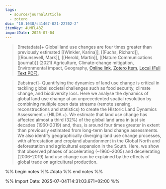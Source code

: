 ```yaml
---
tags:
  - source/journalArticle
  - zotero
doi: "10.1038/s41467-021-22702-2"
itemKey: 4UMFL43Z
importDate: 2025-07-04
---
```

>[!metadata]+
> Global land use changes are four times greater than previously estimated
> [[Winkler, Karina]], [[Fuchs, Richard]], [[Rounsevell, Mark]], [[Herold, Martin]], 
> [[Nature Communications (journal)]] (2021)
> Agriculture, Climate-change mitigation, Environmental impact, Geography, 
> [Online link](https://www.nature.com/articles/s41467-021-22702-2), [Zotero Item](zotero://select/library/items/4UMFL43Z), [Local (Full Text PDF)](file://C:/Users/aburg/Documents/references/zotero/storage/VDWIFU8G/Winkler2021_Globalland.pdf), 

>[!abstract]-
>Quantifying the dynamics of land use change is critical in tackling global societal challenges such as food security, climate change, and biodiversity loss. Here we analyse the dynamics of global land use change at an unprecedented spatial resolution by combining multiple open data streams (remote sensing, reconstructions and statistics) to create the HIstoric Land Dynamics Assessment + (HILDA +). We estimate that land use change has affected almost a third (32%) of the global land area in just six decades (1960-2019) and, thus, is around four times greater in extent than previously estimated from long-term land change assessments. We also identify geographically diverging land use change processes, with afforestation and cropland abandonment in the Global North and deforestation and agricultural expansion in the South. Here, we show that observed phases of accelerating (~1960–2005) and decelerating (2006–2019) land use change can be explained by the effects of global trade on agricultural production.

%% begin notes %%
#data 
%% end notes %%

%% Import Date: 2025-07-04T14:31:03.671+02:00 %%
